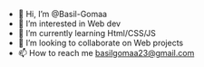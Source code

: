 - 👋 Hi, I’m @Basil-Gomaa
- 👀 I’m interested in Web dev
- 🌱 I’m currently learning Html/CSS/JS
- 💞️ I’m looking to collaborate on Web projects
- 📫 How to reach me basilgomaa23@gmail.com

<!---
Basil-Gomaa/Basil-Gomaa is a ✨ special ✨ repository because its `README.md` (this file) appears on your GitHub profile.
You can click the Preview link to take a look at your changes.
--->
